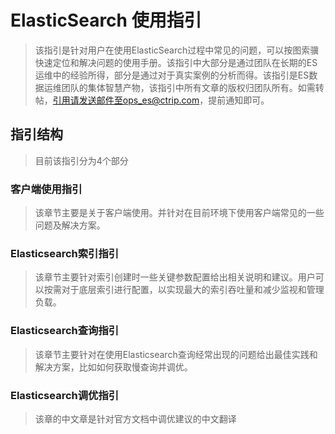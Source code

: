 # ElasticSearch 使用指引 

> 该指引是针对用户在使用ElasticSearch过程中常见的问题，可以按图索骥快速定位和解决问题的使用手册。该指引中大部分是通过团队在长期的ES运维中的经验所得，部分是通过对于真实案例的分析而得。该指引是ES数据运维团队的集体智慧产物，该指引中所有文章的版权归团队所有。如需转帖，引用请发送邮件至ops_es@ctrip.com，提前通知即可。

## 指引结构
> 目前该指引分为4个部分

### 客户端使用指引
> 该章节主要是关于客户端使用。并针对在目前环境下使用客户端常见的一些问题及解决方案。

### Elasticsearch索引指引
> 该章节主要针对索引创建时一些关键参数配置给出相关说明和建议。用户可以按需对于底层索引进行配置，以实现最大的索引吞吐量和减少监视和管理负载。

### Elasticsearch查询指引
> 该章节主要针对在使用Elasticsearch查询经常出现的问题给出最佳实践和解决方案，比如如何获取慢查询并调优。

### Elasticsearch调优指引
> 该章的中文章是针对官方文档中调优建议的中文翻译
